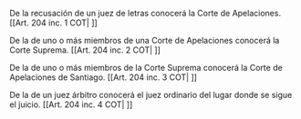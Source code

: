 De la recusación de un juez de letras conocerá la Corte de Apelaciones. [[Art. 204 inc. 1 COT| ]]

De la de uno o más miembros de una Corte de Apelaciones conocerá la Corte Suprema. [[Art. 204 inc. 2 COT| ]]

De la de uno o más miembros de la Corte Suprema conocerá la Corte de Apelaciones de Santiago. [[Art. 204 inc. 3 COT| ]]

De la de un juez árbitro conocerá el juez ordinario del lugar donde se sigue el juicio. [[Art. 204 inc. 4 COT| ]]